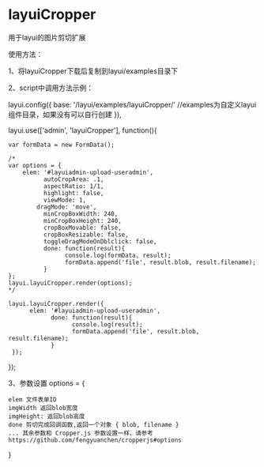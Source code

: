 # layuiCropper
用于layui的图片剪切扩展


使用方法：

1、将layuiCropper下载后复制到layui/examples目录下

2、script中调用方法示例：

  layui.config({
      base: '/layui/examples/layuiCropper/' //examples为自定义layui组件目录，如果没有可以自行创建
  }),
  
  layui.use(['admin', 'layuiCropper'], function(){
    
    var formData = new FormData();
		
    /*
    var options = {
        elem: '#layuiadmin-upload-useradmin',
			  autoCropArea: .1,
			  aspectRatio: 1/1,
			  highlight: false,
			  viewMode: 1,
		  	dragMode: 'move',
			  minCropBoxWidth: 240,
			  minCropBoxHeight: 240,
			  cropBoxMovable: false,
			  cropBoxResizable: false,
			  toggleDragModeOnDblclick: false,
			  done: function(result){
				    console.log(formData, result);
				    formData.append('file', result.blob, result.filename);
			  }
    };
    layui.layuiCropper.render(options);
    */
    
    layui.layuiCropper.render({
          elem: '#layuiadmin-upload-useradmin',
			    done: function(result){ 
				      console.log(result);
				      formData.append('file', result.blob, result.filename);
			    }
     });
     
 });

3、参数设置
options = {

    elem 文件表单ID
    imgWidth 返回blob宽度
    imgHeight: 返回blob高度
    done 剪切完成回调函数,返回一个对象 { blob, filename }
    ... 其余参数和 Cropper.js 参数设置一样，请参考 https://github.com/fengyuanchen/cropperjs#options
}



